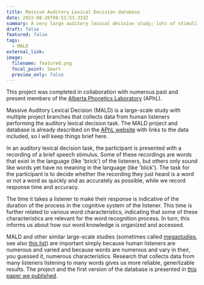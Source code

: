 ```yaml
---
title: Massive Auditory Lexical Decision database
date: 2022-08-26T08:51:53.333Z
summary: A very large auditory lexical decision study; lots of stimuli, lots of listeners
draft: false
featured: false
tags:
  - MALD
external_link:
image:
  filename: featured.png
  focal_point: Smart
  preview_only: false
---
```

This project was completed in collaboration with numerous past and present members of the [Alberta Phonetics Laboratory](https://aphl.artsrn.ualberta.ca/) (APhL).

Massive Auditory Lexical Decision (MALD) is a large-scale study with multiple project branches that collects data from human listeners performing the auditory lexical decision task. The MALD project and database is already described on the [APhL website](https://aphl.artsrn.ualberta.ca/?page_id=827) with links to the data included, so I will keep things brief here.

In an auditory lexical decision task, the participant is presented with a recording of a brief speech stimulus. Some of these recordings are words that exist in the language (like 'brick') of the listeners, but others only sound like words yet have no meaning in the language (like 'blick'). The task for the participant is to decide whether the recording they just heard is a word or not a word as quickly and as accurately as possible, while we record response time and accuracy. 

The time it takes a listener to make their response is indicative of the duration of the process in the cognitive system of the listener. This time is further related to various word characteristics, indicating that some of these characteristics are relevant for the word recognition process. In turn, this informs us about how our word knowledge is organized and accessed.

MALD and other similar large-scale studies (sometimes called [megastudies](https://journals.sagepub.com/doi/abs/10.1080/17470218.2015.1051065), see also [this list](http://crr.ugent.be/archives/2141)) are important simply because human listeners are numerous and varied and because words are numerous and vary in their, you guessed it, numerous characteristics. Research that collects data from many listeners listening to many words gives us more reliable, generlizable results. The project and the first version of the database is presented in [this paper we published](https://link.springer.com/article/10.3758/s13428-018-1056-1).
